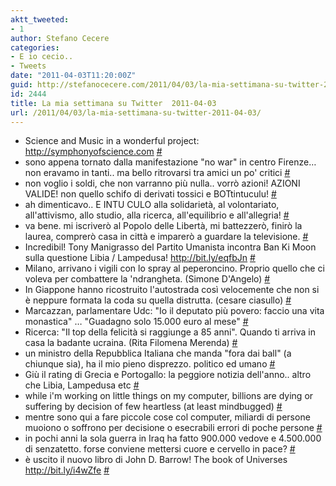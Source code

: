 ```yaml
---
aktt_tweeted:
- 1
author: Stefano Cecere
categories:
- E io cecio..
- Tweets
date: "2011-04-03T11:20:00Z"
guid: http://stefanocecere.com/2011/04/03/la-mia-settimana-su-twitter-2011-04-03/
id: 2444
title: La mia settimana su Twitter  2011-04-03
url: /2011/04/03/la-mia-settimana-su-twitter-2011-04-03/
---
```


<ul class="aktt_tweet_digest">
  <li>
    Science and Music in a wonderful project: <a href="http://symphonyofscience.com" rel="nofollow">http://symphonyofscience.com</a> <a href="http://twitter.com/StefanoCecere/statuses/54464837991936000" class="aktt_tweet_time">#</a>
  </li>
  <li>
    sono appena tornato dalla manifestazione "no war" in centro Firenze&#8230; non eravamo in tanti.. ma bello ritrovarsi tra amici un po' critici <a href="http://twitter.com/StefanoCecere/statuses/54216371776655360" class="aktt_tweet_time">#</a>
  </li>
  <li>
    non voglio i soldi, che non varranno più nulla.. vorrò azioni! AZIONI VALIDE! non quello schifo di derivati tossici e BOTtintuculu! <a href="http://twitter.com/StefanoCecere/statuses/53837480696356865" class="aktt_tweet_time">#</a>
  </li>
  <li>
    ah dimenticavo.. E INTU CULO alla solidarietà, al volontariato, all'attivismo, allo studio, alla ricerca, all'equilibrio e all'allegria! <a href="http://twitter.com/StefanoCecere/statuses/53835308856393728" class="aktt_tweet_time">#</a>
  </li>
  <li>
    va bene. mi iscriverò al Popolo delle Libertà, mi battezzerò, finirò la laurea, comprerò casa in città e imparerò a guardare la televisione. <a href="http://twitter.com/StefanoCecere/statuses/53834920166047744" class="aktt_tweet_time">#</a>
  </li>
  <li>
    Incredibil! Tony Manigrasso del Partito Umanista incontra Ban Ki Moon sulla questione Libia / Lampedusa! <a href="http://bit.ly/eqfbJn" rel="nofollow">http://bit.ly/eqfbJn</a> <a href="http://twitter.com/StefanoCecere/statuses/53708172438941696" class="aktt_tweet_time">#</a>
  </li>
  <li>
    Milano, arrivano i vigili con lo spray al peperoncino. Proprio quello che ci voleva per combattere la 'ndrangheta. (Simone D'Angelo) <a href="http://twitter.com/StefanoCecere/statuses/53357647486926848" class="aktt_tweet_time">#</a>
  </li>
  <li>
    In Giappone hanno ricostruito l'autostrada così velocemente che non si è neppure formata la coda su quella distrutta. (cesare ciasullo) <a href="http://twitter.com/StefanoCecere/statuses/53357548958519296" class="aktt_tweet_time">#</a>
  </li>
  <li>
    Marcazzan, parlamentare Udc: "Io il deputato più povero: faccio una vita monastica" &#8230; "Guadagno solo 15.000 euro al mese" <a href="http://twitter.com/StefanoCecere/statuses/53357369295511552" class="aktt_tweet_time">#</a>
  </li>
  <li>
    Ricerca: "Il top della felicità si raggiunge a 85 anni". Quando ti arriva in casa la badante ucraina. (Rita Filomena Merenda) <a href="http://twitter.com/StefanoCecere/statuses/53356966441009152" class="aktt_tweet_time">#</a>
  </li>
  <li>
    un ministro della Repubblica Italiana che manda "fora dai ball" (a chiunque sia), ha il mio pieno disprezzo. politico ed umano <a href="http://twitter.com/StefanoCecere/statuses/53049831698083840" class="aktt_tweet_time">#</a>
  </li>
  <li>
    Giù il rating di Grecia e Portogallo: la peggiore notizia dell'anno.. altro che Libia, Lampedusa etc <a href="http://twitter.com/StefanoCecere/statuses/52739618168258560" class="aktt_tweet_time">#</a>
  </li>
  <li>
    while i'm working on little things on my computer, billions are dying or suffering by decision of few heartless (at least mindbugged) <a href="http://twitter.com/StefanoCecere/statuses/52644625915187201" class="aktt_tweet_time">#</a>
  </li>
  <li>
    mentre sono qui a fare piccole cose col computer, miliardi di persone muoiono o soffrono per decisione o esecrabili errori di poche persone <a href="http://twitter.com/StefanoCecere/statuses/52642490574049280" class="aktt_tweet_time">#</a>
  </li>
  <li>
    in pochi anni la sola guerra in Iraq ha fatto 900.000 vedove e 4.500.000 di senzatetto. forse conviene mettersi cuore e cervello in pace? <a href="http://twitter.com/StefanoCecere/statuses/52641411283169281" class="aktt_tweet_time">#</a>
  </li>
  <li>
    è uscito il nuovo libro di John D. Barrow! The book of Universes <a href="http://bit.ly/i4wZfe" rel="nofollow">http://bit.ly/i4wZfe</a> <a href="http://twitter.com/StefanoCecere/statuses/51998941792845824" class="aktt_tweet_time">#</a>
  </li>
</ul>